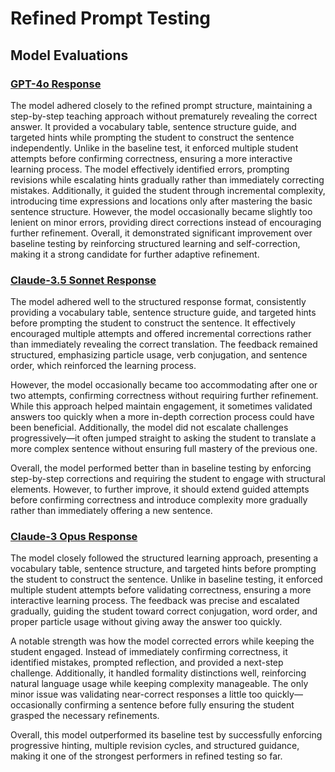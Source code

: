 # Refined Prompt Testing

## Model Evaluations

### [GPT-4o Response](../docs/refined-prompt-responses/gpt-4o.txt)
The model adhered closely to the refined prompt structure, maintaining a step-by-step teaching approach without prematurely revealing the correct answer. It provided a vocabulary table, sentence structure guide, and targeted hints while prompting the student to construct the sentence independently. Unlike in the baseline test, it enforced multiple student attempts before confirming correctness, ensuring a more interactive learning process. The model effectively identified errors, prompting revisions while escalating hints gradually rather than immediately correcting mistakes. Additionally, it guided the student through incremental complexity, introducing time expressions and locations only after mastering the basic sentence structure. However, the model occasionally became slightly too lenient on minor errors, providing direct corrections instead of encouraging further refinement. Overall, it demonstrated significant improvement over baseline testing by reinforcing structured learning and self-correction, making it a strong candidate for further adaptive refinement.

### [Claude-3.5 Sonnet Response](../docs/refined-prompt-responses/claude-3.5-sonnet.txt)
The model adhered well to the structured response format, consistently providing a vocabulary table, sentence structure guide, and targeted hints before prompting the student to construct the sentence. It effectively encouraged multiple attempts and offered incremental corrections rather than immediately revealing the correct translation. The feedback remained structured, emphasizing particle usage, verb conjugation, and sentence order, which reinforced the learning process.

However, the model occasionally became too accommodating after one or two attempts, confirming correctness without requiring further refinement. While this approach helped maintain engagement, it sometimes validated answers too quickly when a more in-depth correction process could have been beneficial. Additionally, the model did not escalate challenges progressively—it often jumped straight to asking the student to translate a more complex sentence without ensuring full mastery of the previous one.

Overall, the model performed better than in baseline testing by enforcing step-by-step corrections and requiring the student to engage with structural elements. However, to further improve, it should extend guided attempts before confirming correctness and introduce complexity more gradually rather than immediately offering a new sentence.

### [Claude-3 Opus Response](../docs/refined-prompt-responses/claude-3-opus.txt)
The model closely followed the structured learning approach, presenting a vocabulary table, sentence structure, and targeted hints before prompting the student to construct the sentence. Unlike in baseline testing, it enforced multiple student attempts before validating correctness, ensuring a more interactive learning process. The feedback was precise and escalated gradually, guiding the student toward correct conjugation, word order, and proper particle usage without giving away the answer too quickly.

A notable strength was how the model corrected errors while keeping the student engaged. Instead of immediately confirming correctness, it identified mistakes, prompted reflection, and provided a next-step challenge. Additionally, it handled formality distinctions well, reinforcing natural language usage while keeping complexity manageable. The only minor issue was validating near-correct responses a little too quickly—occasionally confirming a sentence before fully ensuring the student grasped the necessary refinements.

Overall, this model outperformed its baseline test by successfully enforcing progressive hinting, multiple revision cycles, and structured guidance, making it one of the strongest performers in refined testing so far.
